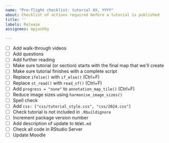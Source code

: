 ```yaml
---
name: "Pre-flight checklist: tutorial XX, YYYY"
about: Checklist of actions required before a tutorial is published
title: ''
labels: Release
assignees: mpjashby

---
```


- [ ] Add walk-through videos
- [ ] Add questions
- [ ] Add further reading
- [ ] Make sure tutorial (or section) starts with the final map that we'll create
- [ ] Make sure tutorial finishes with a complete script
- [ ] Replace `ifelse()` with `if_else()` (Ctrl+F)
- [ ] Replace `st_read()` with `read_sf()` (Ctrl+F)
- [ ] Add `progress = "none"` to `annotation_map_tile()` (Ctrl+F)
- [ ] Reduce image sizes using `harmonise_image_sizes()`
- [ ] Spell check
- [ ] Add `css: ["css/tutorial_style.css", "css/2024.css"]`
- [ ] Check tutorial is not included in `.Rbuildignore`
- [ ] Increment package version number
- [ ] Add description of update to `NEWS.md`
- [ ] Check all code in RStudio Server
- [ ] Update Moodle
